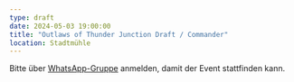```yaml
---
type: draft
date: 2024-05-03 19:00:00
title: "Outlaws of Thunder Junction Draft / Commander"
location: Stadtmühle
---
```


Bitte über [WhatsApp-Gruppe](https://chat.whatsapp.com/HQ7IINFrZB63esDNRqsIUw) anmelden, damit der Event stattfinden kann.
